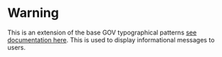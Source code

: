 # Warning

This is an extension of the base GOV typographical patterns [see documentation here](https://govuk-elements.herokuapp.com/typography/). This is used to display
informational messages to users.
